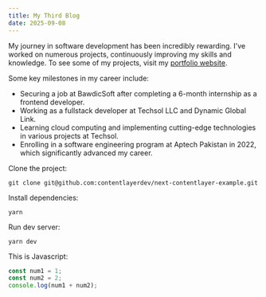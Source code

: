 ```yaml
---
title: My Third Blog
date: 2025-09-08
---
```


My journey in software development has been incredibly rewarding. I've worked on numerous projects, continuously improving my skills and knowledge. To see some of my projects, visit my [portfolio website](https://www.example.com).

Some key milestones in my career include:

- Securing a job at BawdicSoft after completing a 6-month internship as a frontend developer.
- Working as a fullstack developer at Techsol LLC and Dynamic Global Link.
- Learning cloud computing and implementing cutting-edge technologies in various projects at Techsol.
- Enrolling in a software engineering program at Aptech Pakistan in 2022, which significantly advanced my career.

Clone the project:

    git clone git@github.com:contentlayerdev/next-contentlayer-example.git

Install dependencies:

    yarn

Run dev server:

    yarn dev

This is Javascript:

```js
const num1 = 1;
const num2 = 2;
console.log(num1 + num2);
```
